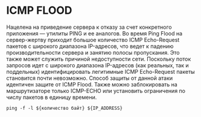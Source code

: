 # ICMP FLOOD
Нацелена на приведение сервера к отказу за счет конкретного приложения — утилиты PING и ее аналогов. Во время Ping Flood на сервер-жертву приходит большое количество ICMP Echo-Request пакетов с широкого диапазона IP-адресов, что ведет к падению производительности сервера и занятию полосы пропускания. Это также может служить причиной недоступности сети.
Поскольку поток запросов идет с широкого диапазона IP-адресов (как реальных, так и поддельных) идентифицировать легитимные ICMP Echo-Request пакеты становится почти невозможно. Способ защиты от данной атаки идентичен защите от ICMP Flood. Также можно заблокировать на маршрутизаторе только ICMP-ECHO или установить ограничения по числу пакетов в единицу времени.
```
ping -f -l ${количество байт} ${IP_ADDRESS}
```
